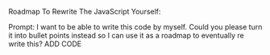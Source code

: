 Roadmap To Rewrite The JavaScript Yourself:

Prompt: I want to be able to write this code by myself. Could you please turn it into bullet points instead so I can use it as a roadmap to eventually re write this? ADD CODE
